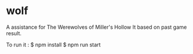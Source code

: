 # wolf
A assistance for The Werewolves of Miller's Hollow
It based on past game result.

To run it : 
$ npm install 
$ npm run start
